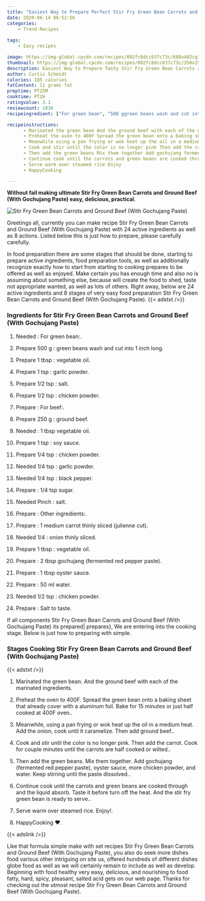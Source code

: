 ```yaml
---
title: "Easiest Way to Prepare Perfect Stir Fry Green Bean Carrots and Ground Beef With Gochujang Paste"
date: 2020-06-14 06:52:56
categories:
    - Trend Recipes
    
tags:
    - Easy recipes

image: https://img-global.cpcdn.com/recipes/092fc8dcc637c73c/680x482cq70/stir-fry-green-bean-carrots-and-ground-beef-with-gochujang-paste-recipe-main-photo.jpg
thumbnail: https://img-global.cpcdn.com/recipes/092fc8dcc637c73c/350x250cq70/stir-fry-green-bean-carrots-and-ground-beef-with-gochujang-paste-recipe-main-photo.jpg
description: Easiest Way to Prepare Tasty Stir Fry Green Bean Carrots and Ground Beef With Gochujang Paste with 24 ingredients and 8 stages of easy cooking.
author: Curtis Schmidt
calories: 185 calories
fatContent: 11 grams fat
preptime: PT25M
cooktime: PT2H
ratingvalue: 3.1
reviewcount: 1836
recipeingredient: ["For green bean", "500 ggreen beans wash and cut into 1 inch long", "1 tbspvegetable oil", "1 tspgarlic powder", "1/2 tspsalt", "1/2 tspchicken powder", "For beef", "250 gground beef", "1 tbsp vegetable oil", "1 tspsoy sauce", "1/4 tspchicken powder", "1/4 tspgarlic powder", "1/4 tspblack pepper", "14 tsp sugar", "Pinchsalt", "Other ingredients", "1 medium carrot thinly sliced julienne cut", "1/4onion thinly sliced", "1 tbspvegetable oil", "2 tbsp gochujang fermented red pepper paste", "1 tbsp oyster sauce", "50 ml water", "1/2 tspchicken powder", "Salt to taste"]

recipeinstructions: 
      - Marinated the green bean And the ground beef with each of the marinated ingredients 
      - Preheat the oven to 400F Spread the green bean onto a baking sheet that already cover with a aluminum foil Bake for 15 minutes or just half cooked at 400F oven 
      - Meanwhile using a pan frying or wok heat up the oil in a medium heat Add the onion cook until it caramelize Then add ground beef 
      - Cook and stir until the color is no longer pink Then add the carrot Cook for couple minutes until the carrots are half cooked or wilted 
      - Then add the green beans Mix them together Add gochujang fermented red pepper paste oyster sauce more chicken powder and water Keep stirring until the paste dissolved 
      - Continue cook until the carrots and green beans are cooked through and the liquid absorb Taste it before turn off the heat And the stir fry green bean is ready to serve 
      - Serve warm over steamed rice Enjoy 
      - HappyCooking 

---
```




**Without fail making ultimate Stir Fry Green Bean Carrots and Ground Beef (With Gochujang Paste) easy, delicious, practical**. 


![Stir Fry Green Bean Carrots and Ground Beef (With Gochujang Paste)](https://img-global.cpcdn.com/recipes/092fc8dcc637c73c/680x482cq70/stir-fry-green-bean-carrots-and-ground-beef-with-gochujang-paste-recipe-main-photo.jpg "Stir Fry Green Bean Carrots and Ground Beef (With Gochujang Paste)")




Greetings all, currently you can make recipe Stir Fry Green Bean Carrots and Ground Beef (With Gochujang Paste) with 24 active ingredients as well as 8 actions. Listed below this is just how to prepare, please carefully carefully.

In food preparation there are some stages that should be done, starting to prepare active ingredients, food preparation tools, as well as additionally recognize exactly how to start from starting to cooking prepares to be offered as well as enjoyed. Make certain you has enough time and also no is assuming about something else, because will create the food to shed, taste not appropriate wanted, as well as lots of others. Right away, below are 24 active ingredients and 8 stages of very easy food preparation Stir Fry Green Bean Carrots and Ground Beef (With Gochujang Paste).
{{< adstxt />}}

### Ingredients for Stir Fry Green Bean Carrots and Ground Beef (With Gochujang Paste)


1. Needed  : For green bean:.

1. Prepare 500 g : green beans wash and cut into 1 inch long.

1. Prepare 1 tbsp : vegetable oil.

1. Prepare 1 tsp : garlic powder.

1. Prepare 1/2 tsp : salt.

1. Prepare 1/2 tsp : chicken powder.

1. Prepare  : For beef:.

1. Prepare 250 g : ground beef.

1. Needed  : 1 tbsp vegetable oil.

1. Prepare 1 tsp : soy sauce.

1. Prepare 1/4 tsp : chicken powder.

1. Needed 1/4 tsp : garlic powder.

1. Needed 1/4 tsp : black pepper.

1. Prepare  : 1/4 tsp sugar.

1. Needed Pinch : salt.

1. Prepare  : Other ingredients:.

1. Prepare  : 1 medium carrot thinly sliced (julienne cut).

1. Needed 1/4 : onion thinly sliced.

1. Prepare 1 tbsp : vegetable oil.

1. Prepare  : 2 tbsp gochujang (fermented red pepper paste).

1. Prepare  : 1 tbsp oyster sauce.

1. Prepare  : 50 ml water.

1. Needed 1/2 tsp : chicken powder.

1. Prepare  : Salt to taste.



If all components Stir Fry Green Bean Carrots and Ground Beef (With Gochujang Paste) its prepared| prepares}, We are entering into the cooking stage. Below is just how to preparing with simple.

### Stages Cooking Stir Fry Green Bean Carrots and Ground Beef (With Gochujang Paste)

{{< adstxt />}}


1. Marinated the green bean. And the ground beef with each of the marinated ingredients.



1. Preheat the oven to 400F. Spread the green bean onto a baking sheet that already cover with a aluminum foil. Bake for 15 minutes or just half cooked at 400F oven..



1. Meanwhile, using a pan frying or wok heat up the oil in a medium heat. Add the onion, cook until it caramelize. Then add ground beef..



1. Cook and stir until the color is no longer pink. Then add the carrot. Cook for couple minutes until the carrots are half cooked or wilted..



1. Then add the green beans. Mix them together. Add gochujang (fermented red pepper paste), oyster sauce, more chicken powder, and water. Keep stirring until the paste dissolved..



1. Continue cook until the carrots and green beans are cooked through and the liquid absorb. Taste it before turn off the heat. And the stir fry green bean is ready to serve..



1. Serve warm over steamed rice. Enjoy!.



1. HappyCooking ❤️.





{{< adslink />}}

Like that formula simple make with set recipes Stir Fry Green Bean Carrots and Ground Beef (With Gochujang Paste), you also do seek more dishes food various other intriguing on site us, offered hundreds of different dishes globe food as well as we will certainly remain to include as well as develop. Beginning with food healthy very easy, delicious, and nourishing to food fatty, hard, spicy, pleasant, salted acid gets on our web page. Thanks for checking out the utmost recipe Stir Fry Green Bean Carrots and Ground Beef (With Gochujang Paste).

